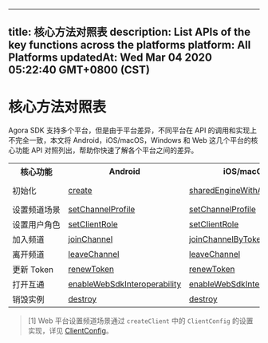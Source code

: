 
---
title: 核心方法对照表
description: List APIs of the key functions across the platforms
platform: All Platforms
updatedAt: Wed Mar 04 2020 05:22:40 GMT+0800 (CST)
---
# 核心方法对照表
Agora SDK 支持多个平台，但是由于平台差异，不同平台在 API 的调用和实现上不完全一致，本文将 Android，iOS/macOS，Windows 和 Web 这几个平台的核心功能 API 对照列出，帮助你快速了解各个平台之间的差异。


<table>
  <tr>
    <th>核心功能</th>
    <th>Android</th>
    <th>iOS/macOS</th>
    <th>Web</th>
    <th>Windows</th>
  </tr>
  <tr>
    <td>初始化</td>
    <td><a href="https://docs.agora.io/cn/Interactive%20Broadcast/API%20Reference/java/classio_1_1agora_1_1rtc_1_1_rtc_engine.html#a35466f690d0a9332f24ea8280021d5ed">create</a></td>
    <td><a href="https://docs.agora.io/cn/Interactive%20Broadcast/API%20Reference/oc/Classes/AgoraRtcEngineKit.html#//api/name/sharedEngineWithAppId:delegate:">sharedEngineWithAppId</a></td>
    <td><a href="https://docs.agora.io/cn/Interactive%20Broadcast/API%20Reference/web/globals.html#createclient">AgoraRTC.createClient</a><br><a href="https://docs.agora.io/cn/Interactive%20Broadcast/API%20Reference/web/interfaces/agorartc.client.html#init">Client.init</a></td>
    <td><a href="https://docs.agora.io/cn/Interactive%20Broadcast/API%20Reference/cpp/group__create_agora_rtc_engine.html">createAgoraRtcEngine</a><br><a href="https://docs.agora.io/cn/Interactive%20Broadcast/API%20Reference/cpp/classagora_1_1rtc_1_1_i_rtc_engine.html#ac71db65e66942e4e0a0550e95c16890f">initialize</a></td>
  </tr>
  <tr>
    <td nowrap="nowrap">设置频道场景</td>
    <td><a href="https://docs.agora.io/cn/Interactive%20Broadcast/API%20Reference/java/classio_1_1agora_1_1rtc_1_1_rtc_engine.html#a1bfb76eb4365b8b97648c3d1b69f2bd6">setChannelProfile</a></td>
    <td><a href="https://docs.agora.io/cn/Interactive%20Broadcast/API%20Reference/oc/Classes/AgoraRtcEngineKit.html#//api/name/setChannelProfile:">setChannelProfile</a></td>
    <td><a href="https://docs.agora.io/cn/Interactive%20Broadcast/API%20Reference/web/globals.html#createclient">AgoraRTC.createClient</a><sup>[1]</sup></td>
    <td><a href="https://docs.agora.io/cn/Interactive%20Broadcast/API%20Reference/cpp/classagora_1_1rtc_1_1_i_rtc_engine.html#aab53788c74da25080bad61f0525d12ae">setChannelProfile</a></td>
  </tr>
  <tr>
    <td>设置用户角色</td>
    <td><a href="https://docs.agora.io/cn/Interactive%20Broadcast/API%20Reference/java/classio_1_1agora_1_1rtc_1_1_rtc_engine.html#aa2affa28a23d44d18b6889fba03f47ec">setClientRole</a></td>
    <td><a href="https://docs.agora.io/cn/Interactive%20Broadcast/API%20Reference/oc/Classes/AgoraRtcEngineKit.html#//api/name/setClientRole:">setClientRole</a></td>
    <td><a href="https://docs.agora.io/cn/Interactive%20Broadcast/API%20Reference/web/interfaces/agorartc.client.html#setclientrole">setClientRole</a></td>
    <td><a href="https://docs.agora.io/cn/Interactive%20Broadcast/API%20Reference/cpp/classagora_1_1rtc_1_1_i_rtc_engine.html#a89ca6a15d5a388f3c82038e74bad4040">setClientRole</a></td>
  </tr>
  <tr>
    <td>加入频道</td>
    <td><a href="https://docs.agora.io/cn/Interactive%20Broadcast/API%20Reference/java/classio_1_1agora_1_1rtc_1_1_rtc_engine.html#a8b308c9102c08cb8dafb4672af1a3b4c">joinChannel</a></td>
    <td><a href="https://docs.agora.io/cn/Interactive%20Broadcast/API%20Reference/oc/Classes/AgoraRtcEngineKit.html#//api/name/joinChannelByToken:channelId:info:uid:joinSuccess:">joinChannelByToken</a></td>
    <td><a href="https://docs.agora.io/cn/Interactive%20Broadcast/API%20Reference/web/interfaces/agorartc.client.html#join">Client.join</a></td>
    <td><a href="https://docs.agora.io/cn/Interactive%20Broadcast/API%20Reference/cpp/classagora_1_1rtc_1_1_i_rtc_engine.html#adc937172e59bd2695ea171553a88188c">joinChannel</a></td>
  </tr>
  <tr>
    <td>离开频道</td>
    <td><a href="https://docs.agora.io/cn/Interactive%20Broadcast/API%20Reference/java/classio_1_1agora_1_1rtc_1_1_rtc_engine.html#a2929e4a46d5342b68d0deb552c29d597">leaveChannel</a></td>
    <td><a href="https://docs.agora.io/cn/Interactive%20Broadcast/API%20Reference/oc/Classes/AgoraRtcEngineKit.html#//api/name/leaveChannel:">leaveChannel</a></td>
    <td><a href="https://docs.agora.io/cn/Interactive%20Broadcast/API%20Reference/web/interfaces/agorartc.client.html#leave">Client.leave</a></td>
    <td><a href="https://docs.agora.io/cn/Interactive%20Broadcast/API%20Reference/cpp/classagora_1_1rtc_1_1_i_rtc_engine.html#a51c12d209373650638bfd82e28777081">leaveChannel</a></td>
  </tr>
  <tr>
    <td>更新 Token</td>
    <td><a href="https://docs.agora.io/cn/Interactive%20Broadcast/API%20Reference/java/classio_1_1agora_1_1rtc_1_1_rtc_engine.html#af1428905e5778a9ca209f64592b5bf80">renewToken</a></td>
    <td><a href="https://docs.agora.io/cn/Interactive%20Broadcast/API%20Reference/oc/Classes/AgoraRtcEngineKit.html#//api/name/renewToken:">renewToken</a></td>
    <td><a href="https://docs.agora.io/cn/Interactive%20Broadcast/API%20Reference/web/interfaces/agorartc.client.html#renewtoken">Client.renewToken</a></td>
    <td><a href="https://docs.agora.io/cn/Interactive%20Broadcast/API%20Reference/cpp/classagora_1_1rtc_1_1_i_rtc_engine.html#a8f25b5ff97e2a070a69102e379295739">renewToken</a></td>
  </tr>
  <tr>
    <td>打开互通</td>
    <td><a href="https://docs.agora.io/cn/Interactive%20Broadcast/API%20Reference/java/classio_1_1agora_1_1rtc_1_1_rtc_engine.html#a49636ee063476d7c3da533668771fa03">enableWebSdkInteroperability</a></td>
    <td><a href="https://docs.agora.io/cn/Interactive%20Broadcast/API%20Reference/oc/Classes/AgoraRtcEngineKit.html#//api/name/enableWebSdkInteroperability:">enableWebSdkInteroperability</a></td>
    <td>N/A</td>
    <td><a href="https://docs.agora.io/cn/Interactive%20Broadcast/API%20Reference/cpp/classagora_1_1rtc_1_1_i_rtc_engine.html#a639ef31212b9f340b518d0e59405789a">enableWebSdkInteroperability</a></td>
  </tr>
  <tr>
    <td>销毁实例</td>
    <td><a href="https://docs.agora.io/cn/Interactive%20Broadcast/API%20Reference/java/classio_1_1agora_1_1rtc_1_1_rtc_engine.html#afb808cdc9025a77af7dd2bce98311bfe">destroy</a></td>
    <td><a href="https://docs.agora.io/cn/Interactive%20Broadcast/API%20Reference/oc/Classes/AgoraRtcEngineKit.html#//api/name/destroy">destroy</a></td>
    <td>N/A</td>
    <td><a href="https://docs.agora.io/cn/Interactive%20Broadcast/API%20Reference/cpp/classagora_1_1rtc_1_1_i_rtc_engine.html#afe4804c1f53bfee301c0960fda006c47">release</a></td>
  </tr>
</table>

> [1] Web 平台设置频道场景通过 `createClient` 中的 `ClientConfig` 的设置实现，详见 [ClientConfig](https://docs.agora.io/cn/Interactive%20Broadcast/API%20Reference/web/interfaces/agorartc.clientconfig.html)。

